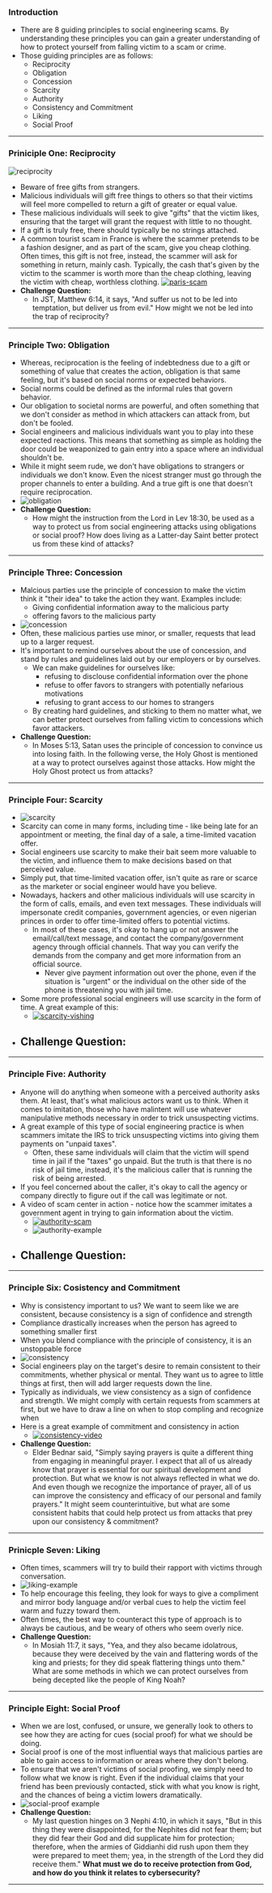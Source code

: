 
### Introduction
- There are 8 guiding principles to social engineering scams. By understanding these principles you can gain a greater understanding of how to protect yourself from falling victim to a scam or crime. 
- Those guiding principles are as follows:
	- Reciprocity
	- Obligation
	- Concession
	- Scarcity
	- Authority
	- Consistency and Commitment
	- Liking
	- Social Proof
---

### Priniciple One: Reciprocity
![reciprocity](https://i.imgur.com/43DBX5h.png)

- Beware of free gifts from strangers. 
- Malicious individuals will gift free things to others so that their victims will feel more compelled to return a gift of greater or equal value.
- These malicious individuals will seek to give "gifts" that the victim likes, ensuring that the target will grant the request with little to no thought.
- If a gift is truly free, there should typically be no strings attached. 
- A common tourist scam in France is where the scammer pretends to be a fashion designer, and as part of the scam, give you cheap clothing. Often times, this gift is not free, instead, the scammer will ask for something in return, mainly cash. Typically, the cash that's given by the victim to the scammer is worth more than the cheap clothing, leaving the victim with cheap, worthless clothing. [![paris-scam](https://i.imgur.com/yTY2j6B.jpg)](https://youtu.be/n3IX-e7s4z4)
- **Challenge Question:**
	- In JST, Matthew 6:14, it says, "And suffer us not to be led into temptation, but deliver us from evil." How might we not be led into the trap of reciprocity?
---

### Principle Two: Obligation
- Whereas, reciprocation is the feeling of indebtedness due to a gift or something of value that creates the action, obligation is that same feeling, but it's based on social norms or expected behaviors.
- Social norms could be defined as the informal rules that govern behavior. 
- Our obligation to societal norms are powerful, and often something that we don't consider as method in which attackers can attack from, but don't be fooled.
- Social engineers and malicious individuals want you to play into these expected reactions. This means that something as simple as holding the door could be weaponized to gain entry into a space where an individual shouldn't be. 
- While it might seem rude, we don't have obligations to strangers or individuals we don't know. Even the nicest stranger must go through the proper channels to enter a building. And a true gift is one that doesn't require reciprocation. 
- ![obligation](https://i.imgur.com/R81Bzpj.png)
- **Challenge Question:**
	- How might the instruction from the Lord in Lev 18:30, be used as a way to protect us from social engineering attacks using obligations or social proof? How does living as a Latter-day Saint better protect us from these kind of attacks?
---

### Principle Three: Concession
- Malcious parties use the principle of concession to make the victim think it "their idea" to take the action they want. Examples include:
	- Giving confidential information away to the malicious party
	- offering favors to the malicious party
- ![concession](https://i.imgur.com/X9iP8Dv.png)
- Often, these malicious parties use minor, or smaller, requests that lead up to a larger request. 
- It's important to remind ourselves about the use of concession, and stand by rules and guidelines laid out by our employers or by ourselves.
	- We can make guidelines for ourselves like:
		- refusing to disclouse confidential information over the phone
		- refuse to offer favors to strangers with potentially nefarious motivations
		- refusing to grant access to our homes to strangers
	- By creating hard guidelines, and sticking to them no matter what, we can better protect ourselves from falling victim to concessions which favor attackers.
- **Challenge Question:**
	-  In Moses 5:13, Satan uses the principle of concession to convince us into losing faith. In the following verse, the Holy Ghost is mentioned at a way to protect ourselves against those attacks. How might the Holy Ghost protect us from attacks?
---

### Principle Four: Scarcity
- ![scarcity](https://i.imgur.com/6pRN12B.png)
- Scarcity can come in many forms, including time - like being late for an appointment or meeting, the final day of a sale, a time-limited vacation offer. 
- Social engineers use scarcity to make their bait seem more valuable to the victim, and influence them to make decisions based on that perceived value.
- Simply put, that time-limited vacation offer, isn't quite as rare or scarce as the marketer or social engineer would have you believe.
- Nowadays, hackers and other malicious individuals will use scarcity in the form of calls, emails, and even text messages. These individuals will impersonate credit companies, government agencies, or even nigerian princes in order to offer time-limited offers to potential victims.
	- In most of these cases, it's okay to hang up or not answer the email/call/text message, and contact the company/government agency through official channels. That way you can verify the demands from the company and get more information from an official source.
		- Never give payment information out over the phone, even if the situation is "urgent" or the individual on the other side of the phone is threatening you with jail time.
- Some more professional social engineers will use scarcity in the form of time. A great example of this:
	- [![scarcity-vishing](https://i.imgur.com/ljWyvJV.jpg)](https://youtu.be/xuYoMs6CLEw)
- **Challenge Question:**
	-  
--- 

### Principle Five: Authority
- Anyone will do anything when someone with a perceived authority asks them. At least, that's what malicious actors want us to think. When it comes to imitation, those who have malintent will use whatever manipulative methods necessary in order to trick unsuspecting victims.
- A great example of this type of social engineering practice is when scammers imitate the IRS to trick unsuspecting victims into giving them payments on "unpaid taxes". 
	- Often, these same individuals will claim that the victim will spend time in jail if the "taxes" go unpaid. But the truth is that there is no risk of jail time, instead, it's the malicious caller that is running the risk of being arrested.
- If you feel concerned about the caller, it's okay to call the agency or company directly to figure out if the call was legitimate or not. 
- A video of scam center in action - notice how the scammer imitates a government agent in trying to gain information about the victim. 
	- [![authority-scam](https://i.imgur.com/fTeOkVq.jpg)](https://youtu.be/jXRHb4sCM8c)
	- ![authority-example](https://i.imgur.com/dSFtQTx.png)
- **Challenge Question:**
	- 

---

### Principle Six: Cosistency and Commitment
- Why is consistency important to us? We want to seem like we are consistent, because consistency is a sign of confidence and strength
- Compliance drastically increases when the person has agreed to something smaller first
- When you blend compliance with the principle of consistency, it is an unstoppable force
- ![consistency](https://i.imgur.com/TfuAPsd.png)
- Social engineers play on the target's desire to remain consistent to their commitments, whether physical or mental. They want us to agree to little things at first, then will add larger requests down the line. 
- Typically as individuals, we view consistency as a sign of confidence and strength. We might comply with certain requests from scammers at first, but we have to draw a line on when to stop compling and recognize when 
- Here is a great example of commitment and consistency in action
	- [![consistency-video](https://i.imgur.com/96Val70.jpg)](https://youtu.be/Pd7x2bHVSAs)
- **Challenge Question:**
	- Elder Bednar said, "Simply saying prayers is quite a different thing from engaging in meaningful prayer. I expect that all of us already know that prayer is essential for our spiritual development and protection. But what we know is not always reflected in what we do. And even though we recognize the importance of prayer, all of us can improve the consistency and efficacy of our personal and family prayers." It might seem counterintuitive, but what are some consistent habits that could help protect us from attacks that prey upon our consistency & commitment?
---

### Prinicple Seven: Liking
- Often times, scammers will try to build their rapport with victims through conversation. 
- ![liking-example](https://i.imgur.com/CyTsalT.png)
- To help encourage this feeling, they look for ways to give a compliment and mirror body language and/or verbal cues to help the victim feel warm and fuzzy toward them.
- Often times, the best way to counteract this type of approach is to always be cautious, and be weary of others who seem overly nice. 
- **Challenge Question:**
	- In Mosiah 11:7, it says, "Yea, and they also became idolatrous, because they were deceived by the vain and flattering words of the king and priests; for they did speak flattering things unto them." What are some methods in which we can protect ourselves from being decepted like the people of King Noah?
---

### Principle Eight: Social Proof
- When we are lost, confused, or unsure, we generally look to others to see how they are acting for cues (social proof) for what we should be doing.
- Social proof is one of the most influential ways that malicious parties are able to gain access to information or areas where they don't belong. 
- To ensure that we aren't victims of social proofing, we simply need to follow what we know is right. Even if the individual claims that your friend has been previously contacted, stick with what you know is right, and the chances of being a victim lowers dramatically. 
- ![social-proof example](https://i.imgur.com/VAhhS76.png)
- **Challenge Question:**
	- My last question hinges on 3 Nephi 4:10, in which it says, "But in this thing they were disappointed, for the Nephites did not fear them; but they did fear their God and did supplicate him for protection; therefore, when the armies of Giddianhi did rush upon them they were prepared to meet them; yea, in the strength of the Lord they did receive them." **What must we do to receive protection from God, and how do you think it relates to cybersecurity?** 
---
